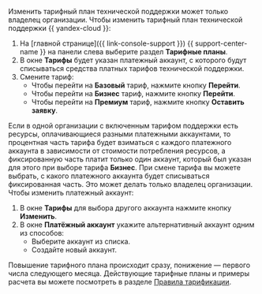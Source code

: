 Изменить тарифный план технической поддержки может только владелец организации. Чтобы изменить тарифный план технической поддержки {{ yandex-cloud }}:

1. На [главной странице]({{ link-console-support }}) {{ support-center-name }} на панели слева выберите раздел **Тарифные планы**.
1. В окне **Тарифы** будет указан платежный аккаунт, с которого будут списываться средства платных тарифов технической поддержки.
1. Смените тариф:
    * Чтобы перейти на **Базовый** тариф, нажмите кнопку **Перейти**.
    * Чтобы перейти на **Бизнес** тариф, нажмите кнопку **Перейти**.
    * Чтобы перейти на **Премиум** тариф, нажмите кнопку **Оставить заявку**.

Если в одной организации с включенным тарифом поддержки есть ресурсы, оплачивающиеся разными платежными аккаунтами, то процентная часть тарифа будет взиматься с каждого платежного аккаунта в зависимости от стоимости потребления ресурсов, а фиксированную часть платит только один аккаунт, который был указан для этого при выборе тарифа **Бизнес**. При смене тарифа вы можете выбрать, с какого платежного аккаунта будет списываться фиксированная часть. Это может делать только владелец организации. Чтобы изменить платежный аккаунт:

1. В окне **Тарифы** для выбора другого аккаунта нажмите кнопку **Изменить**.
1. В окне **Платёжный аккаунт** укажите альтернативный аккаунт одним из способов:
    * Выберите аккаунт из списка.
    * Создайте новый аккаунт.

Повышение тарифного плана происходит сразу, понижение — первого числа следующего месяца. Действующие тарифные планы и примеры расчета вы можете посмотреть в разделе [Правила тарификации](../../support/pricing.md).